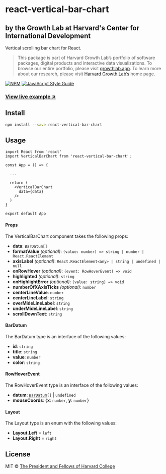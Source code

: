 # react-vertical-bar-chart

## by the Growth Lab at Harvard's Center for International Development

Vertical scrolling bar chart for React.

> This package is part of Harvard Growth Lab’s portfolio of software packages, digital products and interactive data visualizations.  To browse our entire portfolio, please visit [growthlab.app](https://growthlab.app/).  To learn more about our research, please visit [Harvard Growth Lab’s](https://growthlab.cid.harvard.edu/) home page.

[![NPM](https://img.shields.io/npm/v/react-vertical-bar-chart.svg)](https://www.npmjs.com/package/react-vertical-bar-chart) [![JavaScript Style Guide](https://img.shields.io/badge/code_style-standard-brightgreen.svg)](https://standardjs.com)

### [View live example ↗](https://cid-harvard.github.io/react-vertical-bar-chart/)

## Install

```bash
npm install --save react-vertical-bar-chart
```

## Usage

```tsx
import React from 'react'
import VerticalBarChart from 'react-vertical-bar-chart';

const App = () => {

  ...

  return (
    <VerticalBarChart
      data={data}
    />
  )
}

export default App

```

<a name="props"/>

#### Props

The VerticalBarChart component takes the following props:

- **data**: `BarDatum[]`
- **formatValue** *(optional)*: `(value: number) => string | number | React.ReactElement`
- **axisLabel** *(optional)*: `React.ReactElement<any> | string | undefined | null`
- **onRowHover** *(optional)*: `(event: RowHoverEvent) => void`
- **highlighted** *(optional)*: `string`
- **onHighlightError** *(optional)*: `(value: string) => void`
- **numberOfXAxisTicks** *(optional)*: `number`
- **centerLineValue**: `number`
- **centerLineLabel**: `string`
- **overMideLineLabel**: `string`
- **underMideLineLabel**: `string`
- **scrollDownText**: `string`

<a name="bardatum"/>

#### BarDatum

The BarDatum type is an interface of the following values:

- **id**: `string`
- **title**: `string`
- **value**: `number`
- **color**: `string`

<a name="rowhoverevent"/>

#### RowHoverEvent

The RowHoverEvent type is an interface of the following values:

- **datum**: [`BarDatum[]`](#bardatum) \| `undefined`
- **mouseCoords**: {**x**: `number`, **y**: `number`}

<a name="layout"/>

#### Layout

The Layout type is an enum with the following values:

- **Layout.Left** = `left`
- **Layout.Right** = `right`

## License

MIT © [The President and Fellows of Harvard College](https://www.harvard.edu/)
